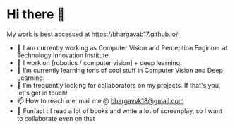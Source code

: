# Hi there 👋
My work is best accessed at https://bhargavab17.github.io/

- 💼 I am currently working as Computer Vision and Perception Enginner at Technology Innovation Institute. 
- 🔭 I work on [robotics / computer vision] + deep learning.
- 🌱 I’m currently learning tons of cool stuff in Computer Vision and Deep Learning.
- 👻 I’m frequently looking for collaborators on my projects. If that's you, let's get in touch!
- 📫 How to reach me: mail me @ bhargavvk18@gmail.com
- 📢 Funfact : I read a lot of books and write a lot of screenplay, so I want to collaborate even on that 

